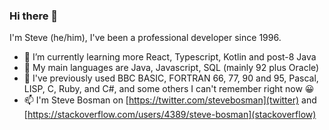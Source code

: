 ### Hi there 👋

I'm Steve (he/him), I've been a professional developer since 1996.

- 🌱 I’m currently learning more React, Typescript, Kotlin and post-8 Java
- 🌳 My main languages are Java, Javascript, SQL (mainly 92 plus Oracle)
- 🍂 I've previously used BBC BASIC, FORTRAN 66, 77, 90 and 95, Pascal, LISP, C, Ruby, and C#, and some others I can't remember right now 😀
- 📫 I'm Steve Bosman on [https://twitter.com/stevebosman](twitter) and [https://stackoverflow.com/users/4389/steve-bosman](stackoverflow)

<!--
**stevebosman/stevebosman** is a ✨ _special_ ✨ repository because its `README.md` (this file) appears on your GitHub profile.

Here are some ideas to get you started:

- 🔭 I’m currently working on ...
- 🌱 I’m currently learning ...
- 👯 I’m looking to collaborate on ...
- 🤔 I’m looking for help with ...
- 💬 Ask me about ...
- 📫 How to reach me: ...
- 😄 Pronouns: ...
- ⚡ Fun fact: ...
-->

